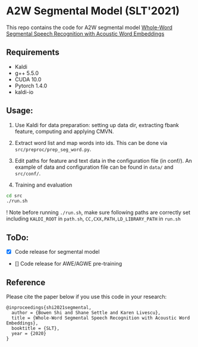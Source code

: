 # A2W Segmental Model (SLT'2021)
This repo contains the code for A2W segmental model [Whole-Word Segmental Speech Recognition with Acoustic Word Embeddings](https://arxiv.org/pdf/2007.00183.pdf)

## Requirements
* Kaldi
* g++ 5.5.0
* CUDA 10.0
* Pytorch 1.4.0
* kaldi-io

## Usage:
1. Use Kaldi for data preparation: setting up data dir, extracting fbank feature, computing and applying CMVN. 
3. Extract word list and map words into ids. This can be done via `src/preproc/prep_seg_word.py`.
3. Edit paths for feature and text data in the configuration file (in conf/). An example of data and configuration file can be found in `data/` and `src/conf/`.

4.  Training and evaluation
```sh
cd src
./run.sh
```
! Note before running `./run.sh`, make sure following paths are correctly set including `KALDI_ROOT` in `path.sh`, `CC,CXX,PATH,LD_LIBRARY_PATH` in `run.sh` 

## ToDo:
- [X] Code release for segmental model
- [] Code release for AWE/AGWE pre-training


## Reference

Please cite the paper below if you use this code in your research:

    @inproceedings{shi2021segmental,
      author = {Bowen Shi and Shane Settle and Karen Livescu},
      title = {Whole-Word Segmental Speech Recognition with Acoustic Word Embeddings},
      booktitle = {SLT},
      year = {2020}
    }

